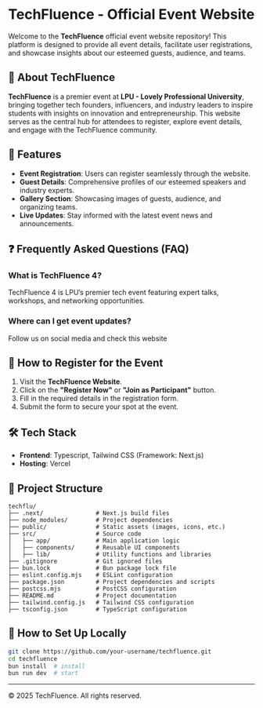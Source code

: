 # TechFluence - Official Event Website

Welcome to the **TechFluence** official event website repository! This platform is designed to provide all event details, facilitate user registrations, and showcase insights about our esteemed guests, audience, and teams.

## 🚀 About TechFluence
**TechFluence** is a premier event at **LPU - Lovely Professional University**, bringing together tech founders, influencers, and industry leaders to inspire students with insights on innovation and entrepreneurship. This website serves as the central hub for attendees to register, explore event details, and engage with the TechFluence community.

## 🌟 Features
- **Event Registration**: Users can register seamlessly through the website.
- **Guest Details**: Comprehensive profiles of our esteemed speakers and industry experts.
- **Gallery Section**: Showcasing images of guests, audience, and organizing teams.
- **Live Updates**: Stay informed with the latest event news and announcements.

## ❓ Frequently Asked Questions (FAQ)
### What is TechFluence 4?
TechFluence 4 is LPU’s premier tech event featuring expert talks, workshops, and networking opportunities.

### Where can I get event updates?
Follow us on social media and check this website

## 📝 How to Register for the Event
1. Visit the **TechFluence Website**.
2. Click on the **"Register Now"** or **"Join as Participant"** button.
3. Fill in the required details in the registration form.
4. Submit the form to secure your spot at the event.

## 🛠️ Tech Stack
- **Frontend**: Typescript, Tailwind CSS (Framework: Next.js)
- **Hosting**: Vercel

## 📂 Project Structure
```
techflu/
├── .next/               # Next.js build files
├── node_modules/        # Project dependencies
├── public/              # Static assets (images, icons, etc.)
├── src/                 # Source code
│   ├── app/             # Main application logic
│   ├── components/      # Reusable UI components
│   ├── lib/             # Utility functions and libraries
├── .gitignore           # Git ignored files
├── bun.lock             # Bun package lock file
├── eslint.config.mjs    # ESLint configuration
├── package.json         # Project dependencies and scripts
├── postcss.mjs          # PostCSS configuration
├── README.md            # Project documentation
├── tailwind.config.js   # Tailwind CSS configuration
├── tsconfig.json        # TypeScript configuration
```

## 📌 How to Set Up Locally
```sh
git clone https://github.com/your-username/techfluence.git
cd techfluence
bun install  # install
bun run dev  # start
```


---
© 2025 TechFluence. All rights reserved.
